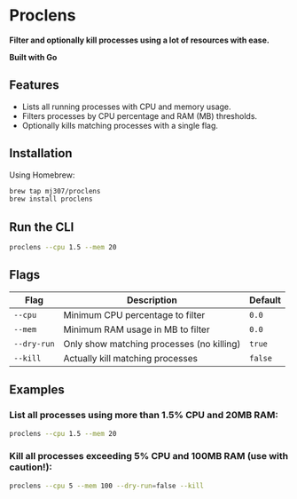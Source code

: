 # Proclens

**Filter and optionally kill processes using a lot of resources with ease.**

**Built with Go**

## Features
- Lists all running processes with CPU and memory usage.
- Filters processes by CPU percentage and RAM (MB) thresholds.
- Optionally kills matching processes with a single flag.


## Installation
Using Homebrew:
```bash
brew tap mj307/proclens
brew install proclens
```
## Run the CLI
```bash
proclens --cpu 1.5 --mem 20 
```

## Flags
| Flag        | Description                               | Default |
| ----------- | ----------------------------------------- | ------- |
| `--cpu`     | Minimum CPU percentage to filter          | `0.0`   |
| `--mem`     | Minimum RAM usage in MB to filter         | `0.0`   |
| `--dry-run` | Only show matching processes (no killing) | `true`  |
| `--kill`    | Actually kill matching processes          | `false` |

## Examples

### List all processes using more than 1.5% CPU and 20MB RAM:

```bash
proclens --cpu 1.5 --mem 20
```
### Kill all processes exceeding 5% CPU and 100MB RAM (use with caution!):

```bash
proclens --cpu 5 --mem 100 --dry-run=false --kill
```
